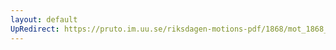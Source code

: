 ```yaml
---
layout: default
UpRedirect: https://pruto.im.uu.se/riksdagen-motions-pdf/1868/mot_1868__ak__278/mot_1868__ak__278-002.pdf
---
```

